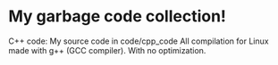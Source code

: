 # My garbage code collection!

C++ code:
My source code in code/cpp_code
All compilation for Linux made with g++ (GCC compiler). With no optimization.
